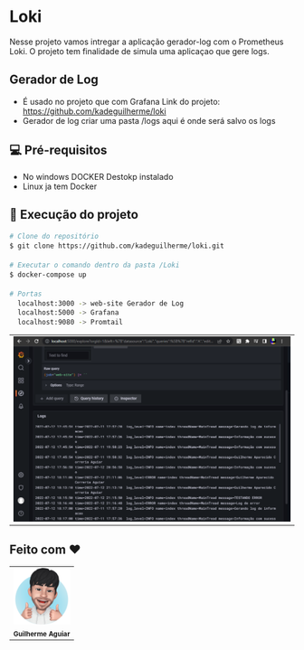 # Loki
Nesse projeto vamos intregar a aplicação gerador-log com o Prometheus Loki.
O projeto tem finalidade de simula uma aplicaçao que gere logs.
##  Gerador de Log
  - É usado no projeto que com Grafana Link do projeto: https://github.com/kadeguilherme/loki
  - Gerador de log criar uma pasta /logs aqui é onde será salvo os logs
## 💻 Pré-requisitos
  - No windows DOCKER Destokp instalado
  - Linux ja tem Docker

## 🚀 Execução do projeto

```bash
# Clone do repositório
$ git clone https://github.com/kadeguilherme/loki.git

# Executar o comando dentro da pasta /Loki 
$ docker-compose up

# Portas 
  localhost:3000 -> web-site Gerador de Log
  localhost:5000 -> Grafana
  localhost:9080 -> Promtail

```
<table>
  <td>
  <img src="https://github.com/kadeguilherme/loki/blob/main/grafana.png" alt="Card-01">
  </td>
</table>



## Feito com ❤
  <table >
    <td align= 'center'>
      <a hrfe= '#'>
         <img src="https://github.com/kadeguilherme/api-pokemon/blob/master/public/emoji.svg" width="100px;" alt="Avatar"/> <br>
        <sub>
          <b>Guilherme Aguiar </b>
        </sub>
  </table>
